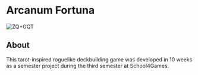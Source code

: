 # Arcanum Fortuna
![ZQ+GQT](https://github.com/DeadPigeonGames/TarotCardGame/assets/62158116/513a1709-8548-4a69-b3a5-fe6cefbdf50a)

## About
This tarot-inspired roguelike deckbuilding game was developed in 10 weeks as a semester project during the third semester at School4Games.
